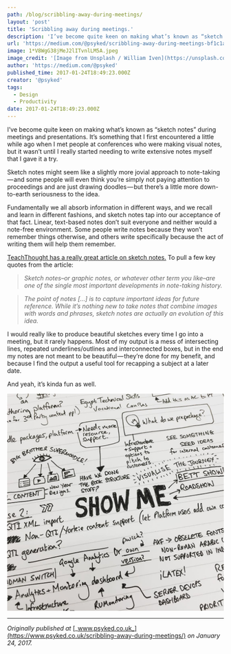```yaml
---
path: /blog/scribbling-away-during-meetings/
layout: 'post'
title: 'Scribbling away during meetings.'
description: 'I’ve become quite keen on making what’s known as “sketch notes” during meetings and presentations. It’s something that I first encountered…'
url: 'https://medium.com/@psyked/scribbling-away-during-meetings-bf1c1a46f018'
image: 1*V8WgG38jMeJ2lITvnlLM5A.jpeg
image_credit: '[Image from Unsplash / William Iven](https://unsplash.com/search/sketch?photo=gcsNOsPEXfs)'
author: 'https://medium.com/@psyked'
published_time: 2017-01-24T18:49:23.000Z
creator: '@psyked'
tags:
  - Design
  - Productivity
date: 2017-01-24T18:49:23.000Z
---
```


I’ve become quite keen on making what’s known as “sketch notes” during meetings and presentations. It’s something that I first encountered a little while ago when I met people at conferences who were making visual notes, but it wasn’t until I really started needing to write extensive notes myself that I gave it a try.

Sketch notes might seem like a slightly more jovial approach to note-taking — and some people will even think you’re simply not paying attention to proceedings and are just drawing doodles — but there’s a little more down-to-earth seriousness to the idea.

Fundamentally we all absorb information in different ways, and we recall and learn in different fashions, and sketch notes tap into our acceptance of that fact. Linear, text-based notes don’t suit everyone and neither would a note-free environment. Some people write notes because they won’t remember things otherwise, and others write specifically because the act of writing them will help them remember.

[TeachThought has a really great article on sketch notes.](http://www.teachthought.com/pedagogy/literacy/10-brilliant-examples-of-sketch-notes-notaking-for-the-21st-century/) To pull a few key quotes from the article:

> _Sketch notes–or graphic notes, or whatever other term you like–are one of the single most important developments in note-taking history._

> _The point of notes \[…\] is to capture important ideas for future reference. While it’s nothing new to take notes that combine images with words and phrases, sketch notes are actually an evolution of this idea._

I would really like to produce beautiful sketches every time I go into a meeting, but it rarely happens. Most of my output is a mess of intersecting lines, repeated underlines/outlines and interconnected boxes, but in the end my notes are not meant to be beautiful — they’re done for my benefit, and because I find the output a useful tool for recapping a subject at a later date.

And yeah, it’s kinda fun as well.

![](0*1tCuLQx55I4c4HlB.jpg)

---

_Originally published at_ [_www.psyked.co.uk_](https://www.psyked.co.uk/scribbling-away-during-meetings/) _on January 24, 2017._

